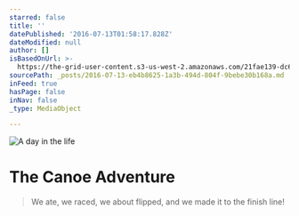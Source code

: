 ```yaml
---
starred: false
title: ''
datePublished: '2016-07-13T01:58:17.828Z'
dateModified: null
author: []
isBasedOnUrl: >-
  https://the-grid-user-content.s3-us-west-2.amazonaws.com/21fae139-dc6c-4a8d-8b36-1993d1e3cd10.jpg
sourcePath: _posts/2016-07-13-eb4b8625-1a3b-494d-804f-9bebe30b168a.md
inFeed: true
hasPage: false
inNav: false
_type: MediaObject

---
```

![A day in the life ](https://the-grid-user-content.s3-us-west-2.amazonaws.com/21fae139-dc6c-4a8d-8b36-1993d1e3cd10.jpg)

# The Canoe Adventure

> We ate, we raced, we about flipped, and we made it to the finish line!